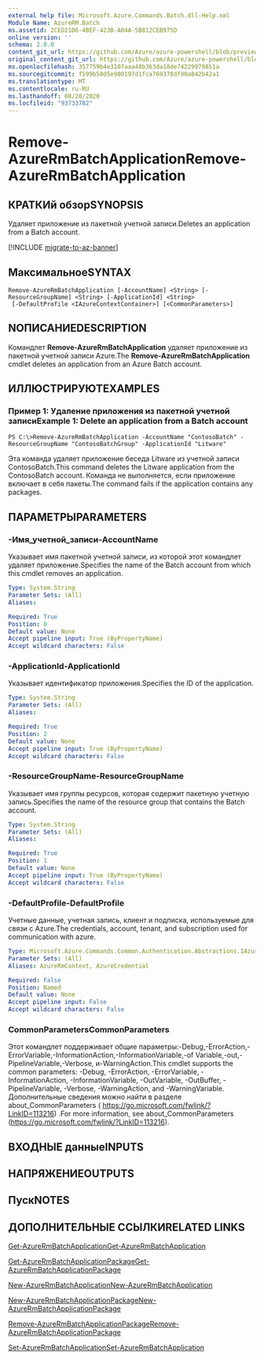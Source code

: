 ```yaml
---
external help file: Microsoft.Azure.Commands.Batch.dll-Help.xml
Module Name: AzureRM.Batch
ms.assetid: 2CED21D6-4BEF-423B-A04A-5B812CEB975D
online version: ''
schema: 2.0.0
content_git_url: https://github.com/Azure/azure-powershell/blob/preview/src/ResourceManager/AzureBatch/Commands.Batch/help/Remove-AzureRmBatchApplication.md
original_content_git_url: https://github.com/Azure/azure-powershell/blob/preview/src/ResourceManager/AzureBatch/Commands.Batch/help/Remove-AzureRmBatchApplication.md
ms.openlocfilehash: 357759b4e3107aaa48b363da18de74229979851a
ms.sourcegitcommit: f599b50d5e980197d1fca769378df90a842b42a1
ms.translationtype: MT
ms.contentlocale: ru-RU
ms.lasthandoff: 08/20/2020
ms.locfileid: "93733782"
---
```

# <span data-ttu-id="dcb36-101">Remove-AzureRmBatchApplication</span><span class="sxs-lookup"><span data-stu-id="dcb36-101">Remove-AzureRmBatchApplication</span></span>

## <span data-ttu-id="dcb36-102">КРАТКИй обзор</span><span class="sxs-lookup"><span data-stu-id="dcb36-102">SYNOPSIS</span></span>
<span data-ttu-id="dcb36-103">Удаляет приложение из пакетной учетной записи.</span><span class="sxs-lookup"><span data-stu-id="dcb36-103">Deletes an application from a Batch account.</span></span>

[!INCLUDE [migrate-to-az-banner](../../includes/migrate-to-az-banner.md)]

## <span data-ttu-id="dcb36-104">Максимальное</span><span class="sxs-lookup"><span data-stu-id="dcb36-104">SYNTAX</span></span>

```
Remove-AzureRmBatchApplication [-AccountName] <String> [-ResourceGroupName] <String> [-ApplicationId] <String>
 [-DefaultProfile <IAzureContextContainer>] [<CommonParameters>]
```

## <span data-ttu-id="dcb36-105">NОПИСАНИЕ</span><span class="sxs-lookup"><span data-stu-id="dcb36-105">DESCRIPTION</span></span>
<span data-ttu-id="dcb36-106">Командлет **Remove-AzureRmBatchApplication** удаляет приложение из пакетной учетной записи Azure.</span><span class="sxs-lookup"><span data-stu-id="dcb36-106">The **Remove-AzureRmBatchApplication** cmdlet deletes an application from an Azure Batch account.</span></span>

## <span data-ttu-id="dcb36-107">ИЛЛЮСТРИРУЮТ</span><span class="sxs-lookup"><span data-stu-id="dcb36-107">EXAMPLES</span></span>

### <span data-ttu-id="dcb36-108">Пример 1: Удаление приложения из пакетной учетной записи</span><span class="sxs-lookup"><span data-stu-id="dcb36-108">Example 1: Delete an application from a Batch account</span></span>
```
PS C:\>Remove-AzureRmBatchApplication -AccountName "ContosoBatch" -ResourceGroupName "ContosoBatchGroup" -ApplicationId "Litware"
```

<span data-ttu-id="dcb36-109">Эта команда удаляет приложение беседа Litware из учетной записи ContosoBatch.</span><span class="sxs-lookup"><span data-stu-id="dcb36-109">This command deletes the Litware application from the ContosoBatch account.</span></span>
<span data-ttu-id="dcb36-110">Команда не выполняется, если приложение включает в себя пакеты.</span><span class="sxs-lookup"><span data-stu-id="dcb36-110">The command fails if the application contains any packages.</span></span>

## <span data-ttu-id="dcb36-111">ПАРАМЕТРЫ</span><span class="sxs-lookup"><span data-stu-id="dcb36-111">PARAMETERS</span></span>

### <span data-ttu-id="dcb36-112">-Имя_учетной_записи</span><span class="sxs-lookup"><span data-stu-id="dcb36-112">-AccountName</span></span>
<span data-ttu-id="dcb36-113">Указывает имя пакетной учетной записи, из которой этот командлет удаляет приложение.</span><span class="sxs-lookup"><span data-stu-id="dcb36-113">Specifies the name of the Batch account from which this cmdlet removes an application.</span></span>

```yaml
Type: System.String
Parameter Sets: (All)
Aliases: 

Required: True
Position: 0
Default value: None
Accept pipeline input: True (ByPropertyName)
Accept wildcard characters: False
```

### <span data-ttu-id="dcb36-114">-ApplicationId</span><span class="sxs-lookup"><span data-stu-id="dcb36-114">-ApplicationId</span></span>
<span data-ttu-id="dcb36-115">Указывает идентификатор приложения.</span><span class="sxs-lookup"><span data-stu-id="dcb36-115">Specifies the ID of the application.</span></span>

```yaml
Type: System.String
Parameter Sets: (All)
Aliases: 

Required: True
Position: 2
Default value: None
Accept pipeline input: True (ByPropertyName)
Accept wildcard characters: False
```

### <span data-ttu-id="dcb36-116">-ResourceGroupName</span><span class="sxs-lookup"><span data-stu-id="dcb36-116">-ResourceGroupName</span></span>
<span data-ttu-id="dcb36-117">Указывает имя группы ресурсов, которая содержит пакетную учетную запись.</span><span class="sxs-lookup"><span data-stu-id="dcb36-117">Specifies the name of the resource group that contains the Batch account.</span></span>

```yaml
Type: System.String
Parameter Sets: (All)
Aliases: 

Required: True
Position: 1
Default value: None
Accept pipeline input: True (ByPropertyName)
Accept wildcard characters: False
```

### <span data-ttu-id="dcb36-118">-DefaultProfile</span><span class="sxs-lookup"><span data-stu-id="dcb36-118">-DefaultProfile</span></span>
<span data-ttu-id="dcb36-119">Учетные данные, учетная запись, клиент и подписка, используемые для связи с Azure.</span><span class="sxs-lookup"><span data-stu-id="dcb36-119">The credentials, account, tenant, and subscription used for communication with azure.</span></span>

```yaml
Type: Microsoft.Azure.Commands.Common.Authentication.Abstractions.IAzureContextContainer
Parameter Sets: (All)
Aliases: AzureRmContext, AzureCredential

Required: False
Position: Named
Default value: None
Accept pipeline input: False
Accept wildcard characters: False
```

### <span data-ttu-id="dcb36-120">CommonParameters</span><span class="sxs-lookup"><span data-stu-id="dcb36-120">CommonParameters</span></span>
<span data-ttu-id="dcb36-121">Этот командлет поддерживает общие параметры:-Debug,-ErrorAction,-ErrorVariable,-InformationAction,-InformationVariable,-of Variable,-out,-PipelineVariable,-Verbose, и-WarningAction.</span><span class="sxs-lookup"><span data-stu-id="dcb36-121">This cmdlet supports the common parameters: -Debug, -ErrorAction, -ErrorVariable, -InformationAction, -InformationVariable, -OutVariable, -OutBuffer, -PipelineVariable, -Verbose, -WarningAction, and -WarningVariable.</span></span> <span data-ttu-id="dcb36-122">Дополнительные сведения можно найти в разделе about_CommonParameters ( https://go.microsoft.com/fwlink/?LinkID=113216) .</span><span class="sxs-lookup"><span data-stu-id="dcb36-122">For more information, see about_CommonParameters (https://go.microsoft.com/fwlink/?LinkID=113216).</span></span>

## <span data-ttu-id="dcb36-123">ВХОДНЫЕ данные</span><span class="sxs-lookup"><span data-stu-id="dcb36-123">INPUTS</span></span>

## <span data-ttu-id="dcb36-124">НАПРЯЖЕНИЕ</span><span class="sxs-lookup"><span data-stu-id="dcb36-124">OUTPUTS</span></span>

## <span data-ttu-id="dcb36-125">Пуск</span><span class="sxs-lookup"><span data-stu-id="dcb36-125">NOTES</span></span>

## <span data-ttu-id="dcb36-126">ДОПОЛНИТЕЛЬНЫЕ ССЫЛКИ</span><span class="sxs-lookup"><span data-stu-id="dcb36-126">RELATED LINKS</span></span>

[<span data-ttu-id="dcb36-127">Get-AzureRmBatchApplication</span><span class="sxs-lookup"><span data-stu-id="dcb36-127">Get-AzureRmBatchApplication</span></span>](./Get-AzureRmBatchApplication.md)

[<span data-ttu-id="dcb36-128">Get-AzureRmBatchApplicationPackage</span><span class="sxs-lookup"><span data-stu-id="dcb36-128">Get-AzureRmBatchApplicationPackage</span></span>](./Get-AzureRmBatchApplicationPackage.md)

[<span data-ttu-id="dcb36-129">New-AzureRmBatchApplication</span><span class="sxs-lookup"><span data-stu-id="dcb36-129">New-AzureRmBatchApplication</span></span>](./New-AzureRmBatchApplication.md)

[<span data-ttu-id="dcb36-130">New-AzureRmBatchApplicationPackage</span><span class="sxs-lookup"><span data-stu-id="dcb36-130">New-AzureRmBatchApplicationPackage</span></span>](./New-AzureRmBatchApplicationPackage.md)

[<span data-ttu-id="dcb36-131">Remove-AzureRmBatchApplicationPackage</span><span class="sxs-lookup"><span data-stu-id="dcb36-131">Remove-AzureRmBatchApplicationPackage</span></span>](./Remove-AzureRmBatchApplicationPackage.md)

[<span data-ttu-id="dcb36-132">Set-AzureRmBatchApplication</span><span class="sxs-lookup"><span data-stu-id="dcb36-132">Set-AzureRmBatchApplication</span></span>](./Set-AzureRmBatchApplication.md)


